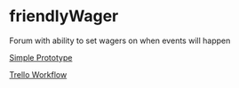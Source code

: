 # friendlyWager
Forum with ability to set wagers on when events will happen

[Simple Prototype](https://popapp.in/w/projects/55a944063df1d6955c069f6b/mockups)

[Trello Workflow](https://trello.com/b/beBxU5mk/friendly-wager) 


